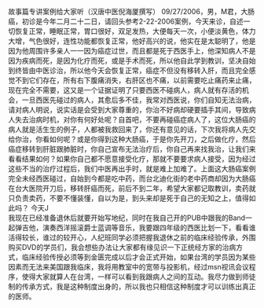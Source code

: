 故事篇专讲案例给大家听（汉唐中医倪海厦撰写）
09/27/2006，男，M君，大肠癌，初诊是今年二月二十二日，请回头参考2-22-2006案例，今天来诊，自述一切恢复正常，睡眠正常，胃口很好，双足发热，大便每天一次，小便淡黄色，体力大增，气色很好，连性功能都恢复正常，他好高兴的说，他实在是太聪明了，他是因为他周围许多亲人一一因为癌症过世，而且都是死于西医手上，他深知病人不是因为疾病而死，是因为化疗而死，或是手术而死，所以他自此学到教训，坚决自始到终皆由中医诊治，所以他今天会恢复正常，癌症不但没有移转入肝，而且完全感觉不到它们存在，所有右下腹痛消失，右肝区也不痛，以前需要吃止痛药来止痛，现在完全不需要，这又是一个证据证明了只要西医不碰病人，病人就有存活的机会，一旦西医先碰过的病人，其愈后多不佳，我常对西医说，你们自知无法治病，请对病人明说，说实话是会受到大家尊重的，你治不好病却硬要插手其间，导致病人失去治病时机，对你有何好处呢？自首吧，不要再碰癌症病人了，这位大肠癌的病人就是活生生的例子，人都被我救回来了，你还有意见的话，下次我将病人先交给你治，你看如何呢？或是你得到这种大肠癌，于是你先开刀，之后做化疗，然后癌症移转到肝脏跟肺脏时，你自己宣布无法治疗后，你自己再来找我治，让我们来看看结果如何？如果你自己都不愿意接受化疗，那就不要要求病人接受，因为经过这些不当的治疗过程后，我们中医再出手时，就是难上加难了。上面这大肠癌案例完全未经西医碰过，自始到今都是吃中药，而台北迪化街的老中药商却因为大肠癌在台大医院开刀后，移转肝癌而死，前后不到二年，希望大家都记取教训，卖药就只负责卖药，不要不懂装懂，自以为是，到头来却是死于自己的无知之上，值得如此吗？
今天J   
我现在已经准备退休后就要开始写地纪，同时在我自己开的PUB中跟我的Band一起弹吉他，演奏西洋摇滚爵士蓝调等音乐，我要跟四年级的西医比划一下，看看谁活得较长，谁过的较开心，人纪班同学必须把握我退休之前的临床经验传承，外围购买DVD的学员们，我会想些办法让大家都有缘见识一下正统经方家的治病方式，临床经验传授必须等到金匮完成以后才会正式开始，如果台湾的学员因为某些因素而无法来美国跟我临床，我将用教室中的宽带与投影机，经过msn视讯会议程序，使得大家就算人在台湾，一样可以看到我跟病人之间的互动。我尽力做到师徒制的传承方式，我是这种制度出身的，所以我也只相信这种制度才可以训练出真正的医师。